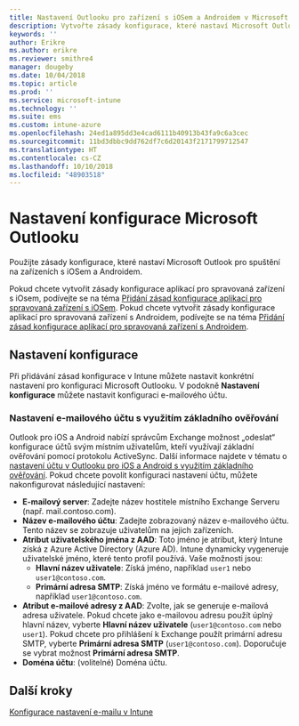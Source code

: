 ```yaml
---
title: Nastavení Outlooku pro zařízení s iOSem a Androidem v Microsoft Intune
description: Vytvořte zásady konfigurace, které nastaví Microsoft Outlook pro spuštění na zařízeních s iOSem a Androidem.
keywords: ''
author: Erikre
ms.author: erikre
ms.reviewer: smithre4
manager: dougeby
ms.date: 10/04/2018
ms.topic: article
ms.prod: ''
ms.service: microsoft-intune
ms.technology: ''
ms.suite: ems
ms.custom: intune-azure
ms.openlocfilehash: 24ed1a895dd3e4cad6111b40913b43fa9c6a3cec
ms.sourcegitcommit: 11bd3dbbc9dd762df7c6d20143f2171799712547
ms.translationtype: HT
ms.contentlocale: cs-CZ
ms.lasthandoff: 10/10/2018
ms.locfileid: "48903518"
---
```

# <a name="microsoft-outlook-configuration-settings"></a>Nastavení konfigurace Microsoft Outlooku 

Použijte zásady konfigurace, které nastaví Microsoft Outlook pro spuštění na zařízeních s iOSem a Androidem. 

Pokud chcete vytvořit zásady konfigurace aplikací pro spravovaná zařízení s iOsem, podívejte se na téma [Přidání zásad konfigurace aplikací pro spravovaná zařízení s iOSem](app-configuration-policies-use-ios.md). Pokud chcete vytvořit zásady konfigurace aplikací pro spravovaná zařízení s Androidem, podívejte se na téma [Přidání zásad konfigurace aplikací pro spravovaná zařízení s Androidem](app-configuration-policies-use-android.md). 

## <a name="configuration-settings"></a>Nastavení konfigurace

Při přidávání zásad konfigurace v Intune můžete nastavit konkrétní nastavení pro konfiguraci Microsoft Outlooku. V podokně **Nastavení konfigurace** můžete nastavit konfiguraci e-mailového účtu.

### <a name="basic-authentication-email-account-settings"></a>Nastavení e-mailového účtu s využitím základního ověřování
Outlook pro iOS a Android nabízí správcům Exchange možnost „odeslat“ konfigurace účtů svým místním uživatelům, kteří využívají základní ověřování pomocí protokolu ActiveSync. Další informace najdete v tématu o [nastavení účtu v Outlooku pro iOS a Android s využitím základního ověřování](https://docs.microsoft.com/Exchange/clients/outlook-for-ios-and-android/account-setup). Pokud chcete povolit konfiguraci nastavení účtu, můžete nakonfigurovat následující nastavení:

- **E-mailový server**: Zadejte název hostitele místního Exchange Serveru (např. mail.contoso.com).
- **Název e-mailového účtu**: Zadejte zobrazovaný název e-mailového účtu. Tento název se zobrazuje uživatelům na jejich zařízeních.
- **Atribut uživatelského jména z AAD**: Toto jméno je atribut, který Intune získá z Azure Active Directory (Azure AD). Intune dynamicky vygeneruje uživatelské jméno, které tento profil používá. Vaše možnosti jsou:
  - **Hlavní název uživatele**: Získá jméno, například `user1` nebo `user1@contoso.com`.
  - **Primární adresa SMTP**: Získá jméno ve formátu e-mailové adresy, například `user1@contoso.com`.
- **Atribut e-mailové adresy z AAD**: Zvolte, jak se generuje e-mailová adresa uživatele. Pokud chcete jako e-mailovou adresu použít úplný hlavní název, vyberte **Hlavní název uživatele** (`user1@contoso.com` nebo `user1`). Pokud chcete pro přihlášení k Exchange použít primární adresu SMTP, vyberte **Primární adresa SMTP** (`user1@contoso.com`). Doporučuje se vybrat možnost **Primární adresa SMTP**.
- **Doména účtu**: (volitelné) Doména účtu.

## <a name="next-steps"></a>Další kroky
[Konfigurace nastavení e-mailu v Intune](email-settings-configure.md)

